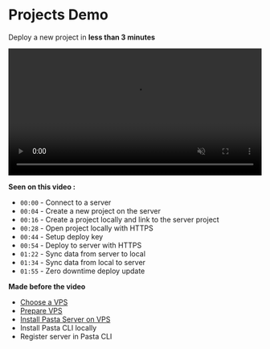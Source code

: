 # Projects Demo

Deploy a new project in **less than 3 minutes**

<div>
	<video src="./pasta-demo.mp4" width="100%" controls muted></video>
</div>


**Seen on this video :**
- `00:00` - Connect to a server
- `00:04` - Create a new project on the server
- `00:16` - Create a project locally and link to the server project
- `00:28` - Open project locally with HTTPS
- `00:44` - Setup deploy key
- `00:54` - Deploy to server with HTTPS
- `01:22` - Sync data from server to local
- `01:34` - Sync data from local to server
- `01:55` - Zero downtime deploy update

**Made before the video**
- [Choose a VPS](00.server/00.install/00.choose-a-vps.md)
- [Prepare VPS](00.server/00.install/02.prepare-vps-ssh.md)
- [Install Pasta Server on VPS](00.server/00.install/02.install-pasta-server)
- Install Pasta CLI locally
- Register server in Pasta CLI
